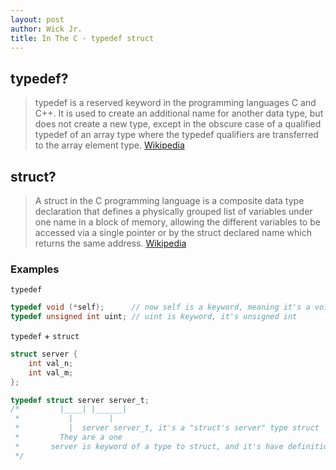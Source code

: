 ```yaml
---
layout: post
author: Wick Jr.
title: In The C - typedef struct
---
```

## typedef?
> typedef is a reserved keyword in the programming languages C and C++. It is used to create an additional name for another data type, 
> but does not create a new type, except in the obscure case of a qualified typedef of an array type where the typedef qualifiers are 
> transferred to the array element type. [Wikipedia](https://www.google.com/url?sa=t&rct=j&q=&esrc=s&source=web&cd=&cad=rja&uact=8&ved=2ahUKEwjKu_HE1PvwAhVOGVkFHX_6AeEQmhMwJXoECB8QAg&url=https%3A%2F%2Fen.wikipedia.org%2Fwiki%2FTypedef&usg=AOvVaw0G3T1vvGEUSfJX4MrTJLId)

## struct?
> A struct in the C programming language is a composite data type declaration that defines a physically grouped list of variables
> under one name in a block of memory, allowing the different variables to be accessed via a single pointer or by the struct declared
> name which returns the same address. [Wikipedia](https://www.google.com/url?sa=t&rct=j&q=&esrc=s&source=web&cd=&cad=rja&uact=8&ved=2ahUKEwiXqKvp1PvwAhVRKVkFHSCPDsgQmhMwIXoECCMQAg&url=https%3A%2F%2Fen.wikipedia.org%2Fwiki%2FStruct_(C_programming_language)&usg=AOvVaw1VjU1hOiQuFfl9nq7t-0H-)

### Examples

`typedef`
```c
typedef void (*self);      // now self is a keyword, meaning it's a void pointer
typedef unsigned int uint; // uint is keyword, it's unsigned int
```

`typedef` + `struct`
```c
struct server {
    int val_n;
    int val_m;
};

typedef struct server server_t;
/*         |____| |______|
 *           |        |
 *           |  server server_t, it's a "struct's server" type struct
 *         They are a one
 *       server is keyword of a type to struct, and it's have definition
 */
```
